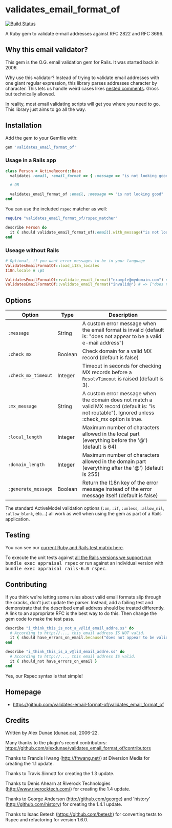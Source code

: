 # validates_email_format_of

[![Build Status](https://github.com/validates-email-format-of/validates_email_format_of/actions/workflows/ci.yml/badge.svg)]( https://github.com/validates-email-format-of/validates_email_format_of/actions/workflows/ci.yml?query=branch%3Amaster)

A Ruby gem to validate e-mail addresses against RFC 2822 and RFC 3696.

## Why this email validator?

This gem is the O.G. email validation gem for Rails.  It was started back in 2006.

Why use this validator?  Instead of trying to validate email addresses with one giant regular expression, this library parses addresses character by character.  This lets us handle weird cases likes [nested comments](https://www.rfc-editor.org/rfc/rfc5322#appendix-A.5).  Gross but technically allowed.

In reality, most email validating scripts will get you where you need to go.  This library just aims to go all the way.

## Installation

Add the gem to your Gemfile with:

```sh
gem 'validates_email_format_of'
```

### Usage in a Rails app

```ruby
class Person < ActiveRecord::Base
  validates :email, :email_format => { :message => "is not looking good" }

  # OR

  validates_email_format_of :email, :message => "is not looking good"
end
```

You can use the included `rspec` matcher as well:

```ruby
require "validates_email_format_of/rspec_matcher"

describe Person do
  it { should validate_email_format_of(:email).with_message("is not looking good") }
end
```

### Useage without Rails

```ruby
# Optional, if you want error messages to be in your language
ValidatesEmailFormatOf::load_i18n_locales
I18n.locale = :pl

ValidatesEmailFormatOf::validate_email_format("example@mydomain.com") # => nil
ValidatesEmailFormatOf::validate_email_format("invalid@") # => ["does not appear to be a valid e-mail address"]
```

## Options

| Option | Type | Description |
| --- | --- | --- |
| `:message` | String | A custom error message when the email format is invalid (default is: "does not appear to be a valid e-mail address") |
| `:check_mx` | Boolean | Check domain for a valid MX record (default is false) |
| `:check_mx_timeout` | Integer | Timeout in seconds for checking MX records before a `ResolvTimeout` is raised (default is 3). |
| `:mx_message` | String | A custom error message when the domain does not match a valid MX record (default is: "is not routable").  Ignored unless :check_mx option is true. |
| `:local_length` |Integer | Maximum number of characters allowed in the local part (everything before the '@') (default is 64) |
| `:domain_length` | Integer | Maximum number of characters allowed in the domain part (everything after the '@') (default is 255) |
| `:generate_message` | Boolean | Return the I18n key of the error message instead of the error message itself (default is false) |

The standard ActiveModel validation options (`:on`, `:if`, `:unless`, `:allow_nil`, `:allow_blank`, etc...) all work as well when using the gem as part of a Rails application.
## Testing

You can see our [current Ruby and Rails test matrix here](.github/workflows/ci.yml).

To execute the unit tests against [all the Rails versions we support run](gemfiles/) <tt>bundle exec appraisal rspec</tt> or run against an individual version with <tt>bundle exec appraisal rails-6.0 rspec</tt>.
## Contributing

If you think we're letting some rules about valid email formats slip through the cracks, don't just update the parser. Instead, add a failing test and demonstrate that the described email address should be treated differently.  A link to an appropriate RFC is the best way to do this. Then change the gem code to make the test pass.

```ruby
describe "i_think_this_is_not_a_v@lid_email_addre.ss" do
  # According to http://..., this email address IS NOT valid.
  it { should have_errors_on_email.because("does not appear to be valid") }
end

describe "i_think_this_is_a_v@lid_email_addre.ss" do
  # According to http://..., this email address IS valid.
  it { should_not have_errors_on_email }
end
```

Yes, our Rspec syntax is that simple!

## Homepage

* https://github.com/validates-email-format-of/validates_email_format_of

## Credits

Written by Alex Dunae (dunae.ca), 2006-22.

Many thanks to the plugin's recent contributors: https://github.com/alexdunae/validates_email_format_of/contributors

Thanks to Francis Hwang (http://fhwang.net/) at Diversion Media for creating the 1.1 update.

Thanks to Travis Sinnott for creating the 1.3 update.

Thanks to Denis Ahearn at Riverock Technologies (http://www.riverocktech.com/) for creating the 1.4 update.

Thanks to George Anderson (http://github.com/george) and 'history' (http://github.com/history) for creating the 1.4.1 update.

Thanks to Isaac Betesh (https://github.com/betesh) for converting tests to Rspec and refactoring for version 1.6.0.
